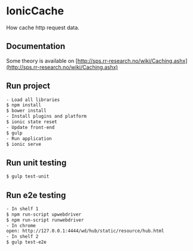 # IonicCache
How cache http request data.

## Documentation
Some theory is available on [http://sps.rr-research.no/wiki/Caching.ashx](http://sps.rr-research.no/wiki/Caching.ashx)

## Run project
```bash
- Load all libraries
$ npm install 
$ bower install
- Install plugins and platform
$ ionic state reset 
- Update front-end
$ gulp 
- Run application
$ ionic serve 
```

## Run unit testing
```bash
$ gulp test-unit 
```

## Run e2e testing
```bash
- In shelf 1
$ npm run-script upwebdriver
$ npm run-script runwebdriver
- In chrome
open: http://127.0.0.1:4444/wd/hub/static/resource/hub.html
- In shelf 2
$ gulp test-e2e
```